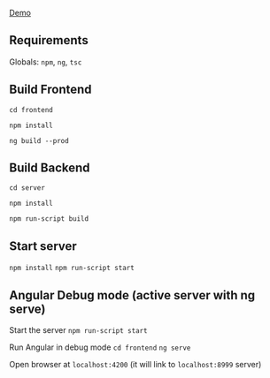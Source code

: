 [Demo]

## Requirements
Globals: `npm`, `ng`, `tsc`

## Build Frontend
`cd frontend`

`npm install`

`ng build --prod`

## Build Backend
`cd server`

`npm install`

`npm run-script build`

## Start server
`npm install`
`npm run-script start`

## Angular Debug mode (active server with ng serve)
Start the server
`npm run-script start`

Run Angular in debug mode
`cd frontend`
`ng serve`

Open browser at `localhost:4200` (it will link to `localhost:8999` server)

[//]: # (References)
[Demo]: https://pointing-blackjack.herokuapp.com/

